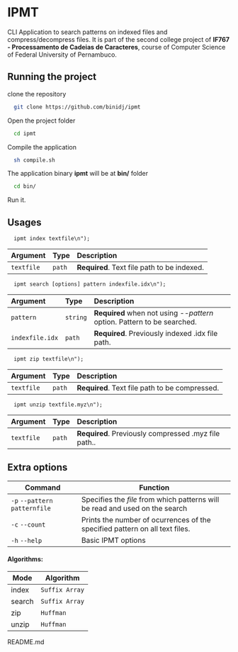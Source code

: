# IPMT

CLI Application to search patterns on indexed files and compress/decompress files. It is part of the second college project of **IF767 - Processamento de Cadeias de Caracteres**, course of Computer Science of Federal University of Pernambuco. 



## Running the project

clone the repository

```bash
  git clone https://github.com/binidj/ipmt
```

Open the project folder

```bash
  cd ipmt
```

Compile the application

```bash
  sh compile.sh
```

The application binary **ipmt** will be at **bin/** folder

```bash
  cd bin/
```

Run it.

## Usages

```http
  ipmt index textfile\n");
```

| Argument   | Type       | Description                           |
| :---------- | :--------- | :---------------------------------- |
| `textfile` | `path` | **Required**. Text file path to be indexed. |

```http
  ipmt search [options] pattern indexfile.idx\n");
```

| Argument   | Type       | Description                           |
| :---------- | :--------- | :---------------------------------- |
| `pattern` | `string` | **Required** when not using *--pattern* option. Pattern to be searched. |
| `indexfile.idx` | `path` | **Required**. Previously indexed .idx file path. |

```http
  ipmt zip textfile\n");
```

| Argument   | Type       | Description                           |
| :---------- | :--------- | :---------------------------------- |
| `textfile` | `path` | **Required**. Text file path to be compressed. |

```http
  ipmt unzip textfile.myz\n");
```

| Argument   | Type       | Description                           |
| :---------- | :--------- | :---------------------------------- |
| `textfile` | `path` | **Required**. Previously compressed .myz file path.. |

## Extra options

| Command             | Function                                                |
| --------------------| ---------------------------------------------------------------- |
| `-p` `--pattern patternfile` | Specifies the *file* from which patterns will be read and used on the search
| `-c` `--count` | Prints the number of ocurrences of the specified pattern on all text files.
| `-h` `--help` | Basic IPMT options


#### Algorithms:
| Mode         | Algorithm          |
| -------------| -------------------|
| index | `Suffix Array`
| search | `Suffix Array`
| zip | `Huffman`
| unzip | `Huffman`

README.md
